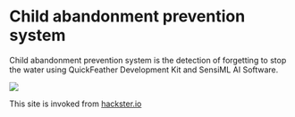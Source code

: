 # Child abandonment prevention system
Child abandonment prevention system is the detection of forgetting to stop the water using QuickFeather Development Kit and SensiML AI Software.

![]([https://github.com/tomosoft-jp/detectionsystem/blob/43a2209e1a27f2967f9877dd74feb3663ec16dab/cover.png](https://github.com/tomosoft-jp/preventionsystem/blob/main/Smart10.jpg) "") 

This site is invoked from [hackster.io](https://www.hackster.io/tomosoft/esp8266-car-robot-controlled-by-gamepad-b44850 "hackster.io")
